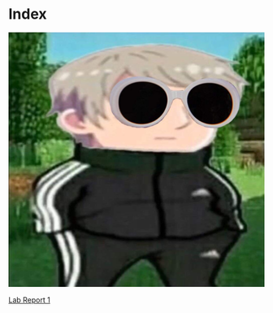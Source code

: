 # Index
![image](kj.jpg)

[Lab Report 1](https://tactikal.github.io/cse15l-lab-reports/lab-report-1-week-2.html)


